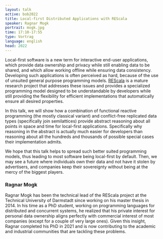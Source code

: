 ```yaml
---
layout: talk
active: bob2022
title: Local-first Distributed Applications with REScala
speaker: Ragnar Mogk
portrait: mogk.jpg
time: 17:10-17:55
type: Vortrag
language: english
head: 2022
---
```


Local-first software is a new term for interactive end-user
applications, which provide data ownership and privacy while still
enabling data to be shared, and which allow working offline while
ensuring data consistency. Developing such applications is often
perceived as hard, because of the use of unsuited general purpose
programming models. [REScala](https://www.rescala-lang.com/) is a
mature research project that addresses these issues and provides a
specialized programming model designed to be understandable by
developers while still providing the flexibility for efficient
implementations that automatically ensure all desired properties.

In this talk, we will show how a combination of functional reactive
programming (the mostly classical variant) and conflict-free
replicated data types (specifically join semilattices) provide
abstract reasoning about all points in space and time for local-first
applications. Specifically why reasoning in the abstract is actually
much easier for developers than reasoning about all the hundreds and
thousands of possible special cases their implementation admits.

We hope that this talk helps to spread such better suited programming
models, thus leading to most software being local-first by
default. Then, we may see a future where individuals own their data
and not have it stolen by advertisers, and companies keep their
sovereignty without being at the mercy of the biggest players.

### Ragnar Mogk

Ragnar Mogk has been the technical lead of the REScala project at the
Technical University of Darmstadt since working on his master thesis
in 2014. In his time as a PhD student, working on programming
languages for distributed and concurrent systems, he realized that his
private interest for personal data ownership aligns perfectly with
commercial interest of most companies (except for a couple of very
large ones). Given this insight, Ragnar completed his PhD in 2021 and
is now contributing to the academic and industrial communities that
are tackling these problems.
